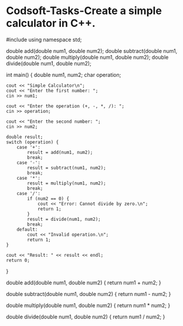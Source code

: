 # Codsoft-Tasks-Create a simple calculator in C++.
#include <iostream>
using namespace std;


double add(double num1, double num2);
double subtract(double num1, double num2);
double multiply(double num1, double num2);
double divide(double num1, double num2);

int main() {
    double num1, num2;
    char operation;

    cout << "Simple Calculator\n";
    cout << "Enter the first number: ";
    cin >> num1;

    cout << "Enter the operation (+, -, *, /): ";
    cin >> operation;

    cout << "Enter the second number: ";
    cin >> num2;

    double result;
    switch (operation) {
        case '+':
            result = add(num1, num2);
            break;
        case '-':
            result = subtract(num1, num2);
            break;
        case '*':
            result = multiply(num1, num2);
            break;
        case '/':
            if (num2 == 0) {
                cout << "Error: Cannot divide by zero.\n";
                return 1;
            }
            result = divide(num1, num2);
            break;
        default:
            cout << "Invalid operation.\n";
            return 1;
    }

    cout << "Result: " << result << endl;
    return 0;
}

double add(double num1, double num2) {
    return num1 + num2;
}

double subtract(double num1, double num2) {
    return num1 - num2;
}

double multiply(double num1, double num2) {
    return num1 * num2;
}

double divide(double num1, double num2) {
    return num1 / num2;
}
